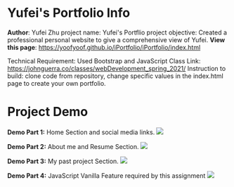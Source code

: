 # Yufei's Portfolio Info
**Author**: Yufei Zhu
project name: Yufei's Portflio
project objective: Created a professional personal website to give a comprehensive view of Yufei.
**View this page**: https://yoofyoof.github.io/iPortfolio/iPortfolio/index.html

Technical Requirement: Used Bootstrap and JavaScript
Class Link: https://johnguerra.co/classes/webDevelopment_spring_2021/
Instruction to build: clone code from repository, change specific values in the index.html page to create your own portfolio.

# Project Demo
**Demo Part 1:** Home Section and social media links.
![](Home.gif)

**Demo Part 2:** About me and Resume Section.
![](AboutMeResume.gif)

**Demo Part 3:** My past project Section.
![](Projects.gif)

**Demo Part 4:** JavaScript Vanilla Feature required by this assignment
![](JSVanilla.gif)

